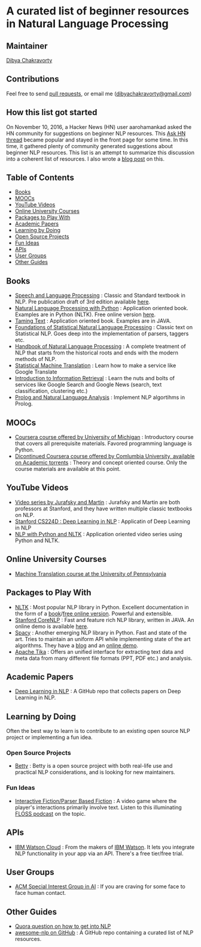# A curated list of beginner resources in Natural Language Processing

## Maintainer 
[Dibya Chakravorty](https://github.com/gutfeeling)

## Contributions

Feel free to send [pull requests](https://github.com/gutfeeling/beginner_nlp/pulls), or email me (dibyachakravorty@gmail.com)

## How this list got started

On November 10, 2016, a Hacker News (HN) user aarohamankad asked the HN community for suggestions on beginner NLP resources. This [Ask HN thread](https://news.ycombinator.com/item?id=12916498) became popular and stayed in the front page for some time. In this time, it gathered plenty of community generated suggestions about beginner NLP resources. This list is an attempt to summarize this discussion into a coherent list of resources. I also wrote a [blog post](https://medium.com/ask-hn-summaries/how-to-get-into-natural-language-processing-2011bf9f4cfe#.szm4ljj93) on this.

## Table of Contents
 - [Books](#books)
 - [MOOCs](#moocs)
 - [YouTube Videos](#youtube-videos)
 - [Online University Courses](#online-university-courses)
 - [Packages to Play With](#packages-to-play-with)
 - [Academic Papers](#academic-papers)
 - [Learning by Doing](#learning-by-doing)
  - [Open Source Projects](#open-source-projects)
  - [Fun Ideas](#fun-ideas)
 - [APIs](#apis)
 - [User Groups](#user-groups)
 - [Other Guides](#other-guides)
 
## Books

* [Speech and Language Processing](http://amzn.to/2gcKcey) : Classic and Standard textbook in NLP. Pre publication draft of 3rd edition available [here](https://web.stanford.edu/~jurafsky/slp3/).
* [Natural Language Processing with Python](http://amzn.to/2fdaYie) : Application oriented book. Examples are in Python (NLTK). Free online version [here](http://nltk.org/book).
* [Taming Text](http://amzn.to/2gdGErX) : Application oriented book. Examples are in JAVA.
* [Foundations of Statistical Natural Language Processing](http://amzn.to/2fT4Co4) : Classic text on Statistical NLP. Goes deep into the implementation of parsers, taggers etc.
* [Handbook of Natural Language Processing](http://amzn.to/2fSZss6) : A complete treatment of NLP that starts from the historical roots and ends with the modern methods of NLP.
* [Statistical Machine Translation](http://amzn.to/2eWPQMc) : Learn how to make a service like Google Translate
* [Introduction to Information Retrieval](http://amzn.to/2eWTjKq) : Learn the nuts and bolts of services like Google Search and Google News (search, text classification, clustering etc.)
* [Prolog and Natural Language Analysis](http://amzn.to/2fT56KT) : Implement NLP algortihms in Prolog.

## MOOCs

* [Coursera course offered by University of Michigan](https://www.coursera.org/learn/natural-language-processing) : Introductory course that covers all prerequisite materials. Favored programming language is Python.
* [Dicontinued Coursera course offered by Comlumbia University, available on Academic torrents](http://academictorrents.com/details/f99e7184fca947ee8f77901679e171fcadbf82e7) : Theory and concept oriented course. Only the course materials are available at this point.

## YouTube Videos

* [Video series by Jurafsky and Martin](https://www.youtube.com/watch?v=nfoudtpBV68&list=PL6397E4B26D00A269) : Jurafsky and Martin are both professors at Stanford, and they have written multiple classic textbooks on NLP. 
* [Stanford CS224D : Deep Learning in NLP](https://www.youtube.com/playlist?list=PLIiVRB6G_w0i-uOoS6cDh_5nkUyxy_hxe) : Applicatin of Deep Learning in NLP
* [NLP with Python and NLTK](https://www.youtube.com/playlist?list=PLQVvvaa0QuDf2JswnfiGkliBInZnIC4HL) : Application oriented video series using Python and NLTK.

## Online University Courses

* [Machine Translation course at the University of Pennsylvania](http://mt-class.org/penn/)

## Packages to Play With

* [NLTK](http://www.nltk.org/) : Most popular NLP library in Python. Excellent documentation in the form of a [book](http://amzn.to/2fdaYie)/[free online version](http://nltk.org/book). Powerful and extensible.
* [Stanford CoreNLP](http://stanfordnlp.github.io/CoreNLP/) : Fast and feature rich NLP library, written in JAVA. An online demo is available [here](http://corenlp.run).
* [Spacy](https://spacy.io/) : Another emerging NLP library in Python. Fast and state of the art. Tries to maintain an uniform API while implementing state of the art algorithms. They have a [blog](http://explosion.ai) and an [online demo](https://demos.explosion.ai/displacy/).
* [Apache Tika](https://tika.apache.org/) : Offers an unified interface for extracting text data and meta data from many different file formats (PPT, PDF etc.) and analysis.

## Academic Papers

* [Deep Learning in NLP](https://github.com/andrewt3000/dl4nlp) : A GitHub repo that collects papers on Deep Learning in NLP.

## Learning by Doing

Often the best way to learn is to contribute to an existing open source NLP project or implementing a fun idea. 

### Open Source Projects

* [Betty](https://github.com/pickhardt/betty) : Betty is a open source project with both real-life use and practical NLP considerations, and is looking for new maintainers.

### Fun Ideas

* [Interactive Fiction/Parser Based Fiction](http://iftechfoundation.org/frequently-asked-questions/) : A video game where the player's interactions primarily involve text. Listen to this illuminating [FLOSS podcast](https://www.youtube.com/watch?v=tSr4okYxwjk) on the topic.

## APIs

* [IBM Watson Cloud](https://www.ibm.com/watson/developercloud/) : From the makers of [IBM Watson](https://en.wikipedia.org/wiki/Watson_(computer)). It lets you integrate NLP functionality in your app via an API. There's a free tier/free trial.

## User Groups

* [ACM Special Interest Group in AI](https://sigai.acm.org/index.html) : If you are craving for some face to face human contact.

## Other Guides

* [Quora question on how to get into NLP](https://www.quora.com/How-do-I-learn-Natural-Language-Processing)
* [awesome-nlp on GitHub](https://github.com/keonkim/awesome-nlp) : A GitHub repo containing a curated list of NLP resources.





 

